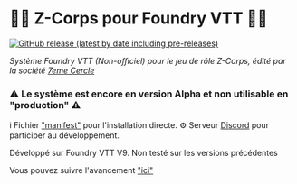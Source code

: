 # :zombie_man: Z-Corps pour Foundry VTT :zombie_woman: 
[![GitHub release (latest by date including pre-releases)](https://img.shields.io/github/v/release/piment/zcorps-foundryvtt?color=green)](https://github.com/piment/zcorps-foundryvtt/releases/latest/)

*Système Foundry VTT (Non-officiel) pour le jeu de rôle Z-Corps, édité par la société [7eme Cercle](https://www.7emecercle.com/7C_site/jeux-de-roles/z-corps/)*

### :warning: Le système est encore en version Alpha et non utilisable en "production" :warning:


:information_source: Fichier ["manifest"](https://github.com/piment/zcorps-foundryvtt/releases/latest/download/system.json) pour l'installation directe.
:gear: Serveur [Discord](https://discord.gg/rbsvujHH) pour participer au développement.

Développé sur Foundry VTT V9. Non testé sur les versions précédentes

Vous pouvez suivre l'avancement ["ici"](https://github.com/users/piment/projects/1/views/1)


